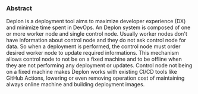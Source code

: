 ### Abstract

Deplon is a deployment tool aims to maximize developer experience (DX) and minimize time spent in DevOps.
An Deplon system is composed of one or more worker node and single control node.
Usually worker nodes don't have information about control node and they do not ask control node for data.
So when a deployment is performed, the control node must order desired worker node to update required informations.
This mechanism allows control node to not be on a fixed machine and to be offline when they are not performing any deployment or updates.
Control node not being on a fixed machine makes Deplon works with existing CI/CD tools like GitHub Actions, lowering or even removing operation cost of maintaining always online machine and building deployment images.
